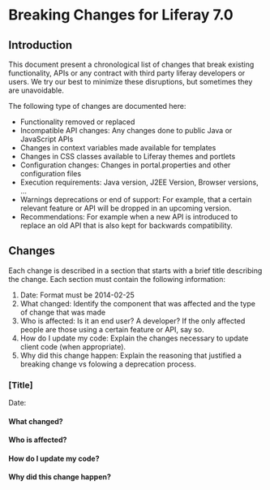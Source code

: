 # Breaking Changes for Liferay 7.0

## Introduction

This document present a chronological list of changes that break existing functionality, APIs or any contract with third party liferay developers or users. We try our best to minimize these disruptions, but sometimes they are unavoidable.

The following type of changes are documented here:

* Functionality removed or replaced
* Incompatible API changes: Any changes done to public Java or JavaScript APIs
* Changes in context variables made available for templates
* Changes in CSS classes available to Liferay themes and portlets
* Configuration changes: Changes in portal.properties and other configuration files
* Execution requirements: Java version, J2EE Version, Browser versions, ...
* Warnings deprecations or end of support: For example, that a certain relevant feature or API will be dropped in an upcoming version.
* Recommendations: For example when a new API is introduced to replace an old API that is also kept for backwards compatibility.

## Changes

Each change is described in a section that starts with a brief title describing the change. Each section must contain the following information:

1. Date: Format must be 2014-02-25
2. What changed: Identify the component that was affected and the type of change that was made
3. Who is affected: Is it an end user? A developer? If the only affected people are those using a certain feature or API, say so.
4. How do I update my code: Explain the changes necessary to update client code (when appropriate).
5. Why did this change happen: Explain the reasoning that justified a breaking change vs folowing a deprecation process.

### [Title]
Date:

#### What changed?

#### Who is affected?

#### How do I update my code?

#### Why did this change happen?
